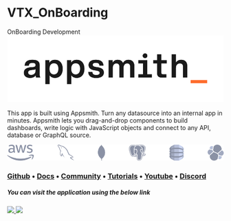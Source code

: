 # VTX_OnBoarding
OnBoarding Development
![](https://raw.githubusercontent.com/appsmithorg/appsmith/release/static/appsmith_logo_primary.png)

This app is built using Appsmith. Turn any datasource into an internal app in minutes. Appsmith lets you drag-and-drop components to build dashboards, write logic with JavaScript objects and connect to any API, database or GraphQL source.

![](https://raw.githubusercontent.com/appsmithorg/appsmith/release/static/images/integrations.png)

### [Github](https://github.com/appsmithorg/appsmith) • [Docs](https://docs.appsmith.com/?utm_source=github&utm_medium=social&utm_content=appsmith_docs&utm_campaign=null&utm_term=appsmith_docs) • [Community](https://community.appsmith.com/) • [Tutorials](https://github.com/appsmithorg/appsmith/tree/update/readme#tutorials) • [Youtube](https://www.youtube.com/appsmith) • [Discord](https://discord.gg/rBTTVJp)

##### You can visit the application using the below link

###### [![](https://assets.appsmith.com/git-sync/Buttons.svg) ](https://onboarding.sandbox.vtx.vayana.com/applications/624b155c4eae7255ccdd4d5d/pages/624b155c4eae7255ccdd4d92) [![](https://assets.appsmith.com/git-sync/Buttons2.svg)](https://onboarding.sandbox.vtx.vayana.com/applications/624b155c4eae7255ccdd4d5d/pages/624b155c4eae7255ccdd4d92/edit)
